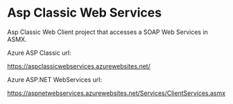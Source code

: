 # Asp Classic Web Services
Asp Classic Web Client project that accesses a SOAP Web Services in ASMX.

Azure ASP Classic url:

https://aspclassicwebservices.azurewebsites.net/

Azure ASP.NET WebServices url:

https://aspnetwebservices.azurewebsites.net/Services/ClientServices.asmx
